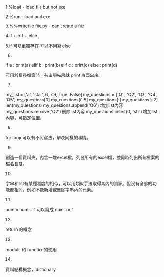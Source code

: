 
1.%load - load file but not exe

2.%run - load and exe

3.%%writefile file.py - can create a file

4.if + elif + else

5.if 可以單獨存在 可以不用寫 else

6.
if a :
    print(a)
elif b :
    print(b)
elif c :
    print(c)
else :
    print(d)

可用於搜尋檔案時，有出現結果就 print 東西出來。

7.
my_list = ['a', 'star', 6, 7.9, True, False]
my_questions = ['Q1', 'Q2', 'Q3', 'Q4', 'Q5']
my_questions[0]
my_questions[0:5]
my_questions[:]
my_questions[::2]
len(my_questions)
my_questions.append('Q6') 增加list內容
my_questions.remove('Q2') 刪除list內容
my_questions.insert(0, 'str') 增加list內容，可指定位置。

8.
for loop 可以有不同寫法，解決同樣的事情。

9.
創造一個資料夾，內含一堆excel檔，列出所有的excel檔，並同時列出所有檔案的檔名長度。

10.
字串和list有某種程度的相似，可以用類似手法取得其內的資訊。但沒有全部的功能都相同，例如不能新增或刪除字串內的元素。

11.
num = num + 1 可以寫成 num += 1 

12.
return 的概念

13.
module 和 function的使用

14.
資料結構概念，dictionary



